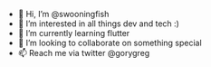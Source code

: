 - 👋 Hi, I’m @swooningfish
- 👀 I’m interested in all things dev and tech :) 
- 🌱 I’m currently learning flutter
- 💞️ I’m looking to collaborate on something special
- 📫 Reach me via twitter @gorygreg 

<!---
swooningfish/swooningfish is a ✨ special ✨ repository because its `README.md` (this file) appears on your GitHub profile.
You can click the Preview link to take a look at your changes.
--->
